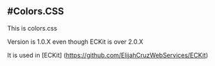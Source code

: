 #Colors.CSS
---

This is colors.css

Version is 1.0.X even though ECKit is over 2.0.X

It is used in [ECKit] (https://github.com/ElijahCruzWebServices/ECKit)